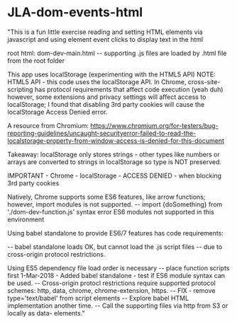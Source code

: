 # JLA-dom-events-html
"This is a fun little exercise reading and setting HTML elements via javascript and using element event clicks to display text in the html <div>

root html: dom-dev-main.html -- supporting .js files are loaded by .html file from the root folder

This app uses localStorage (experimenting with the HTML5 API)
NOTE: HTML5 API - this code uses the localStorage API. In Chrome, cross-site-scripting has protocol requirements that affect code execution (yeah duh) however, some extensions and privacy settings will affect access to localStorage; I found that disabling 3rd party cookies will cause the localStorage Access Denied error.

A resource from Chromium:
https://www.chromium.org/for-testers/bug-reporting-guidelines/uncaught-securityerror-failed-to-read-the-localstorage-property-from-window-access-is-denied-for-this-document

Takeaway: localStorage only stores strings - other types like numbers or arrays are converted to strings in localStorage so type is NOT preserved.

IMPORTANT - Chrome - localStorage - ACCESS DENIED - when blocking 3rd party cookies 

Natively, Chrome supports some ES6 features, like arrow functions; however, import modules is not supported.
-- import {doSomething} from './dom-dev-function.js' syntax error ES6 modules not supported in this environment

Using babel standalone to provide ES6/7 features has code requirements:

<script src="babel-standalone.js"></script>
<script type='text/babel' src='dom-const-msg.js'></script>
-- babel standalone loads OK, but cannot load the .js script files -- due to cross-origin protocol restrictions.

Using ES5 dependency file load order is necessary -- place function scripts first 
1-Mar-2018 - Added babel standalone - test if ES6 module syntax can be used.
-- Cross-origin protocl restrictions require supported  protocol schemes: http, data, chrome, chrome-extension, https.
-- FIX - remove type='text/babel' from script elements
-- Explore babel HTML implementation another time.
-- Call the supporting files via http from S3 or locally as data- elements."
